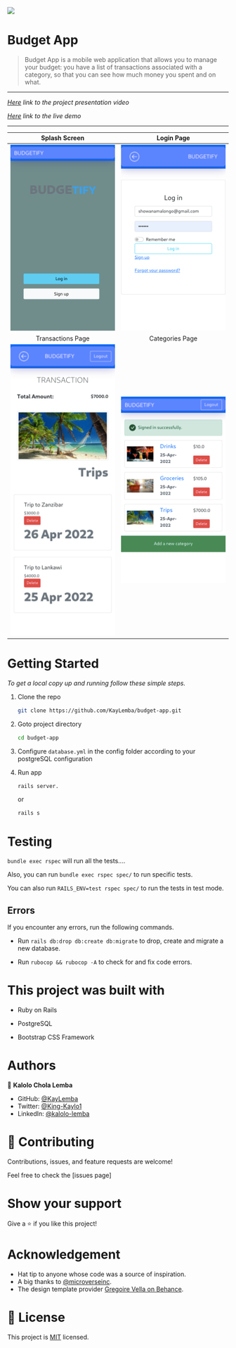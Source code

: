 ![](https://img.shields.io/badge/Microverse-blueviolet)

# Budget App

> Budget App is a mobile web application that allows you to manage your budget: you have a list of transactions associated with a category, so that you can see how much money you spent and on what.
----
_[Here](https://www.loom.com/share/f958cea5075e4e7b9a65958038d1f6b7)  link to the project presentation video_

_[Here](https://cryptic-refuge-36900.herokuapp.com/) link to the live demo_

---
  Splash Screen                                              |  Login Page
:-----------------------------------------------------------:|:---------------------------------------------------------:
![screenshot](./app/assets/images/home.png)         |   ![screenshot](./app/assets/images/login.png)
  Transactions Page                                          |  Categories Page
![screenshot](./app/assets/images/transac.png)     |   ![screenshot](./app/assets/images/categories.png)

# Getting Started


_To get a local copy up and running follow these simple steps._

1. Clone the repo
   ```sh
   git clone https://github.com/KayLemba/budget-app.git
   ```
2. Goto project directory
   ```sh
   cd budget-app
   ```

3. Configure `database.yml` in the config folder according to your postgreSQL configuration
4. Run app
   ```sh
   rails server.
   ```
   or
   ```sh
   rails s 
   ```


# Testing

`bundle exec rspec` will run all the tests....

Also, you can run `bundle exec rspec spec/` to run specific tests.

You can also run `RAILS_ENV=test rspec spec/` to run the tests in test mode.

## Errors

If you encounter any errors, run the following commands.

- Run `rails db:drop db:create db:migrate` to drop, create and migrate a new database.

- Run `rubocop && rubocop -A` to check for and fix code errors.

# This project was built with

- Ruby on Rails

- PostgreSQL

- Bootstrap CSS Framework

# Authors
👤 **Kalolo Chola Lemba**
- GitHub: [@KayLemba](https://github.com/KayLemba)
- Twitter: [@King-Kaylo1](https://twitter.com/King_Kaylo1) 
- LinkedIn: [@kalolo-lemba](https://www.linkedin.com/in/https://www.linkedin.com/in/kalolo-lemba)

# 🤝 Contributing

Contributions, issues, and feature requests are welcome!

Feel free to check the [issues page]

# Show your support

Give a ⭐️ if you like this project!

# Acknowledgement

- Hat tip to anyone whose code was a source of inspiration.
- A big thanks to [@microverseinc](https://github.com/microverseinc).
- The design template provider [Gregoire Vella on Behance](https://www.behance.net/gregoirevella).

# 📝 License

This project is [MIT](./MIT.md) licensed.